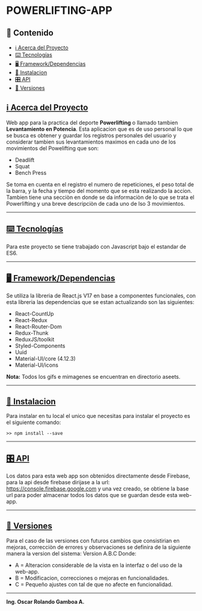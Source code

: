 # POWERLIFTING-APP

## 📖 Contenido

- [:information_source: Acerca del Proyecto](#acercade)
- [:keyboard: Tecnologías](#tecnologias)
- [:desktop_computer: Framework/Dependencias](#librerias)
- [💾 Instalacion](#instalacion)
- [🎛️ API](#api)
- [:pushpin: Versiones](#versiones)

## [:information_source: Acerca del Proyecto](#acercade)

Web app para la practica del deporte **Powerlifting** o llamado tambien **Levantamiento en Potencia**.
Esta aplicacion que es de uso personal lo que se busca es obtener y guardar los registros personales del usuario y considerar 
tambien sus levantamientos maximos en cada uno de los movimientos del Powelifting que son:

* Deadlift
* Squat
* Bench Press

Se toma en cuenta en el registro el numero de repeticiones, el peso total de la barra, y la fecha y tiempo 
del momento que se esta realizando la accion.
Tambien tiene una secciòn en donde se da informaciòn de lo que se trata el Powerlifting y una breve descripciòn de cada uno de lso 3 movimientos.
***

## [:keyboard: Tecnologías](#tecnologias)
Para este proyecto se tiene trabajado con Javascript bajo el estandar de ES6.
***

## [:desktop_computer: Framework/Dependencias](#librerias)
Se utiliza la libreria de React.js V17 en base a componentes funcionales, con esta libreria las dependencias que se estan actualizando son las siguientes:
* React-CountUp
* React-Redux
* React-Router-Dom
* Redux-Thunk
* ReduxJS/toolkit
* Styled-Components
* Uuid
* Material-UI/core (4.12.3)
* Material-UI/icons

**Nota:** Todos los gifs  e mimagenes se encuentran en directorio aseets.

***

## [💾 Instalacion](#instalacion)
Para instalar en tu local el unico que necesitas para instalar el proyecto es el siguiente comando:

`>> npm install --save`
***

## [🎛️ API](#api)
Los datos para esta web app son obtenidos directamente desde Firebase, para la api desde firebase dirijase a la url: https://console.firebase.google.com
y una vez creado, se obtiene la base url para poder almacenar todos los datos que se guardan desde esta web-app.
***

## [:pushpin: Versiones](#versiones)
Para el caso de las versiones con futuros cambios que consistirian en mejoras, correcciòn de errores y observaciones se definira de la siguiente manera la version del sistema:
Version A.B.C
Donde:
 - A = Alteracion considerable de la vista en la interfaz o del uso de la web-app.
 - B = Modificacion, correcciones o mejoras en funcionalidades.
 - C = Pequeño ajustes con tal de que no afecte en funcionalidad.
***

**Ing. Oscar Rolando Gamboa A.**

